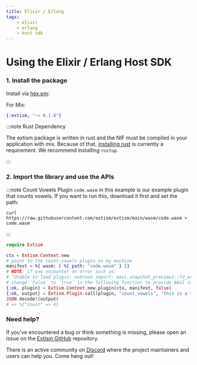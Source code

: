 ```yaml
---
title: Elixir / Erlang
tags:
    - elixir
    - erlang
    - host sdk
---
```


# Using the Elixir / Erlang Host SDK

### 1. Install the package

Install via [hex.pm](https://hex.pm/packages/extism):

For Mix:

```elixir
{:extism, "~> 0.1.0"}
```

:::note Rust Dependency

The extism package is written in rust and the NIF must be compiled in your application with mix.
Because of that, [installing rust](https://www.rust-lang.org/tools/install) is currently a requirement.
We recommend installing `rustup`.

:::

### 2. Import the library and use the APIs

:::note Count Vowels Plugin
`code.wasm` in this example is our example plugin that counts vowels. If you want to run this, download it first and set the path:

```
curl https://raw.githubusercontent.com/extism/extism/main/wasm/code.wasm > code.wasm
```
:::

```elixir
require Extism

ctx = Extism.Context.new
# point to the count-vowels plugin on my machine
manifest = %{ wasm: [ %{ path: "code.wasm" } ]}
# NOTE: if you encounter an error such as: 
# "Unable to load plugin: unknown import: wasi_snapshot_preview1::fd_write has not been defined"
# change `false` to `true` in the following function to provide WASI imports to your plugin.
{:ok, plugin} = Extism.Context.new_plugin(ctx, manifest, false)
{:ok, output} = Extism.Plugin.call(plugin, "count_vowels", "this is a test")
JSON.decode!(output)
# => %{"count" => 4}
```

### Need help?

If you've encountered a bug or think something is missing, please open an issue on the [Extism GitHub](https://github.com/extism/extism) repository.

There is an active community on [Discord](https://discord.gg/cx3usBCWnc) where the project maintainers and users can help you. Come hang out!

